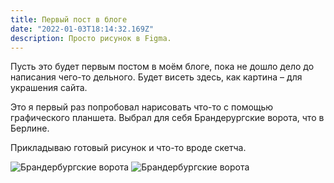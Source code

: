 ```yaml
---
title: Первый пост в блоге
date: "2022-01-03T18:14:32.169Z"
description: Просто рисунок в Figma.
---
```


Пусть это будет первым постом в моём блоге, пока не дошло дело до написания чего-то дельного.
Будет висеть здесь, как картина – для украшения сайта.

Это я первый раз попробовал нарисовать что-то с помощью графического планшета. 
Выбрал для себя Брандерургские ворота, что в Берлине. 

Прикладываю готовый рисунок и что-то вроде скетча.

![Брандербургские ворота](/Pic.jpg "Брандербургские ворота")
![Брандербургские ворота](/Pic2.png "Брандербургские ворота")

